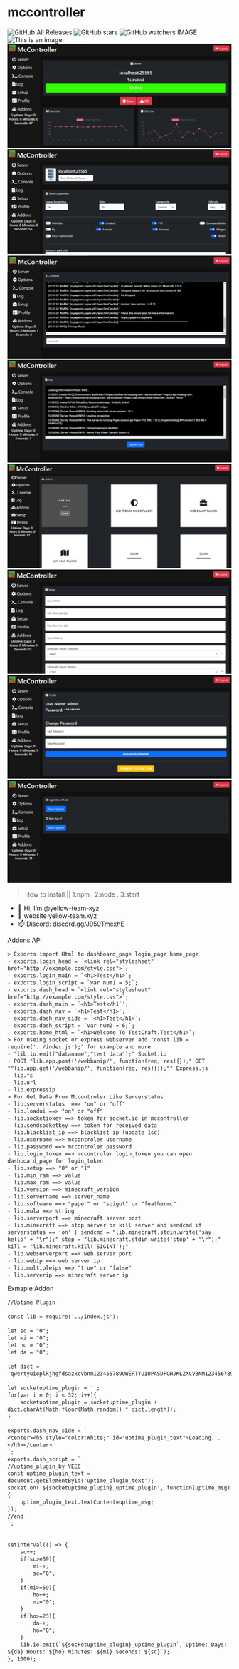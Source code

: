 # mccontroller
![GitHub All Releases](https://img.shields.io/github/downloads/yellow-team-xyz/Deadcord/total?color=black) ![GitHub stars](https://img.shields.io/github/stars/yellow-team-xyz/Deadcord?style=social) ![GitHub watchers](https://img.shields.io/github/watchers/yellow-team-xyz/Deadcord?style=social)
IMAGE
![This is an image](https://github.com/yellow-team-xyz/mccontroler/raw/main/screenshot/1.png)
![This is an image](https://github.com/yellow-team-xyz/mccontroler/raw/main/screenshot/9.png)
![This is an image](https://github.com/yellow-team-xyz/mccontroler/raw/main/screenshot/10.png)
![This is an image](https://github.com/yellow-team-xyz/mccontroler/raw/main/screenshot/11.png)
![This is an image](https://github.com/yellow-team-xyz/mccontroler/raw/main/screenshot/12.png)
![This is an image](https://github.com/yellow-team-xyz/mccontroler/raw/main/screenshot/13.png)
![This is an image](https://github.com/yellow-team-xyz/mccontroler/raw/main/screenshot/6.png)
![This is an image](https://github.com/yellow-team-xyz/mccontroler/raw/main/screenshot/7.png)
![This is an image](https://github.com/yellow-team-xyz/mccontroler/raw/main/screenshot/8.png)
> How to install || 1:npm i 2:node . 3:start
- 👋 Hi, I’m @yellow-team-xyz
- 👀 website yellow-team.xyz
- 📫 Discord: discord.gg/J959TmcxhE


Addons API
```
> Exports import Html to dashboard_page login_page home_page
- exports.login_head = `<link rel="stylesheet" href="http://example.com/style.css">`;
- exports.login_main = `<h1>Test</h1>`;
- exports.login_script = `var num1 = 5;`;
- exports.dash_head = `<link rel="stylesheet" href="http://example.com/style.css">`;
- exports.dash_main = `<h1>Test</h1`';
- exports.dash_nav = `<h1>Test</h1>`;
- exports.dash_nav_side = `<h1>Test</h1>`;
- exports.dash_script = `var num2 = 6;`;
- exports.home_html = `<h1>Welcome To TestCraft.Test</h1>`;
> For useing socket or express webserver add "const lib = require('../index.js');" for example and more
- "lib.io.emit("dataname","test data");" Socket.io
- POST "lib.app.post('/webbanip/', function(req, res){});" GET ""lib.app.get('/webbanip/', function(req, res){});"" Express.js
- lib.fs
- lib.url
- lib.expressip
> For Get Data From Mccontroler Like Serverstatus
- lib.serverstatus  ==> "on" or "off"
- lib.loadui ==> "on" or "off"
- lib.socketiokey ==> token for socket.io in mccontroller
- lib.sendsocketkey ==> token for received data
- lib.blacklist_ip ==> blacklist ip (update 1sc)
- lib.username ==> mccontroler username
- lib.password ==> mccontroler password
- lib.login_token ==> mccontroler login_token you can open dashboard_page for login_token
- lib.setup ==> "0" or "1"
- lib.min_ram ==> value
- lib.max_ram ==> value
- lib.version ==> minecraft_version
- lib.servername ==> server_name
- lib.software ==> "paper" or "spigot" or "feathermc"
- lib.eula ==> string
- lib.serverport ==> minecraft server port
- lib.minecraft ==> stop server or kill server and sendcmd if serverstatus == 'on' | sendcmd = "lib.minecraft.stdin.write('say hello' + "\r");" stop = "lib.minecraft.stdin.write('stop' + "\r");" kill = "lib.minecraft.kill('SIGINT');"
- lib.webserverport ==> web server port
- lib.webip ==> web server ip
- lib.multipleips ==> "true" or "false"
- lib.serverip ==> minecraft server ip
```

Exmaple Addon


```
//Uptime Plugin

const lib = require('../index.js');

let sc = "0";
let mi = "0";
let ho = "0";
let da = "0";

let dict = 'qwertyuioplkjhgfdsazxcvbnm123456789QWERTYUIOPASDFGHJKLZXCVBNM1234567890';

let socketuptime_plugin = '';
for(var i = 0; i < 32; i++){
    socketuptime_plugin = socketuptime_plugin + dict.charAt(Math.floor(Math.random() * dict.length));
}

exports.dash_nav_side = `
<center><h5 style="color:White;" id="uptime_plugin_text">Loading...</h5></center>
`;
exports.dash_script = `
//uptime_plugin_by YEE6
const uptime_plugin_text = document.getElementById('uptime_plugin_text');
socket.on('${socketuptime_plugin}_uptime_plugin', function(uptime_msg){
    uptime_plugin_text.textContent=uptime_msg;
});
//end
`;


setInterval(() => {
    sc++;
    if(sc>=59){
        mi++;
        sc="0";
    }
    if(mi>=59){
        ho++;
        mi="0";
    }
    if(ho>=23){
        da++;
        ho="0";
    }
    lib.io.emit(`${socketuptime_plugin}_uptime_plugin`,`Uptime: Days: ${da} Hours: ${ho} Minutes: ${mi} Seconds: ${sc}`);
}, 1000);
```
